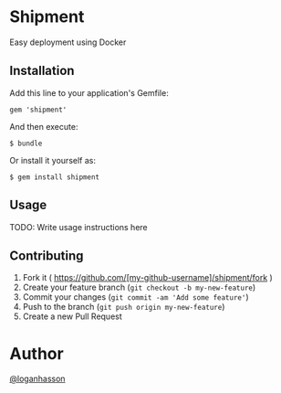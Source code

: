 # Shipment

Easy deployment using Docker

## Installation

Add this line to your application's Gemfile:

    gem 'shipment'

And then execute:

    $ bundle

Or install it yourself as:

    $ gem install shipment

## Usage

TODO: Write usage instructions here

## Contributing

1. Fork it ( https://github.com/[my-github-username]/shipment/fork )
2. Create your feature branch (`git checkout -b my-new-feature`)
3. Commit your changes (`git commit -am 'Add some feature'`)
4. Push to the branch (`git push origin my-new-feature`)
5. Create a new Pull Request

# Author

[@loganhasson](http://twitter.com/loganhasson)

